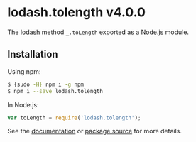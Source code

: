 # lodash.tolength v4.0.0

The [lodash](https://lodash.com/) method `_.toLength` exported as a [Node.js](https://nodejs.org/) module.

## Installation

Using npm:
```bash
$ {sudo -H} npm i -g npm
$ npm i --save lodash.tolength
```

In Node.js:
```js
var toLength = require('lodash.tolength');
```

See the [documentation](https://lodash.com/docs#toLength) or [package source](https://github.com/lodash/lodash/blob/4.0.0-npm-packages/lodash.tolength) for more details.
